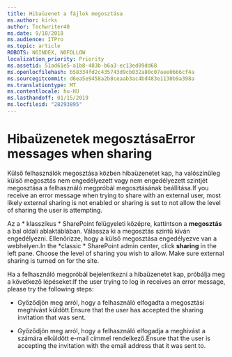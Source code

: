 ```yaml
---
title: Hibaüzenet a fájlok megosztása
ms.author: kirks
author: Techwriter40
ms.date: 9/18/2018
ms.audience: ITPro
ms.topic: article
ROBOTS: NOINDEX, NOFOLLOW
localization_priority: Priority
ms.assetid: 51ad61e5-a1b8-483b-b6a3-ec13ed09dd68
ms.openlocfilehash: b58334fd2c435743d9cb032a80c07aee0666cf4a
ms.sourcegitcommit: d6ea5e9458a2b8ceaab3ac4bd483e1130b9a398a
ms.translationtype: MT
ms.contentlocale: hu-HU
ms.lasthandoff: 01/15/2019
ms.locfileid: "28293895"
---
```

# <a name="error-messages-when-sharing"></a><span data-ttu-id="37ddf-102">Hibaüzenetek megosztása</span><span class="sxs-lookup"><span data-stu-id="37ddf-102">Error messages when sharing</span></span>

<span data-ttu-id="37ddf-103">Külső felhasználók megosztása közben hibaüzenetet kap, ha valószínűleg külső megosztás nem engedélyezett vagy nem engedélyezett szintjét megosztása a felhasználó megpróbál megosztásának beállítása.</span><span class="sxs-lookup"><span data-stu-id="37ddf-103">If you receive an error message when trying to share with an external user, most likely external sharing is not enabled or sharing is set to not allow the level of sharing the user is attempting.</span></span>
  
<span data-ttu-id="37ddf-p101">Az a \* klasszikus \* SharePoint felügyeleti középre, kattintson a **megosztás** a bal oldali ablaktáblában. Válassza ki a megosztás szintű kíván engedélyezni. Ellenőrizze, hogy a külső megosztása engedélyezve van a webhelyen.</span><span class="sxs-lookup"><span data-stu-id="37ddf-p101">In the  \*classic \* SharePoint admin center, click **sharing** in the left pane. Choose the level of sharing you wish to allow. Make sure external sharing is turned on for the site.</span></span> 
  
<span data-ttu-id="37ddf-107">Ha a felhasználó megpróbál bejelentkezni a hibaüzenetet kap, próbálja meg a következő lépéseket:</span><span class="sxs-lookup"><span data-stu-id="37ddf-107">If the user trying to log in receives an error message, please try the following steps:</span></span>
  
- <span data-ttu-id="37ddf-108">Győződjön meg arról, hogy a felhasználó elfogadta a megosztási meghívást küldött.</span><span class="sxs-lookup"><span data-stu-id="37ddf-108">Ensure that the user has accepted the sharing invitation that was sent.</span></span>
    
- <span data-ttu-id="37ddf-109">Győződjön meg arról, hogy a felhasználó elfogadja a meghívást a számára elküldött e-mail címmel rendelkező.</span><span class="sxs-lookup"><span data-stu-id="37ddf-109">Ensure that the user is accepting the invitation with the email address that it was sent to.</span></span>
    

